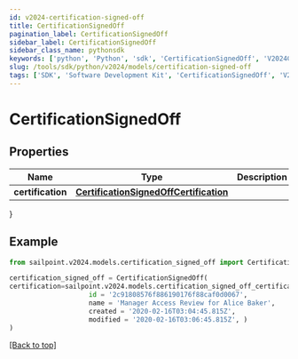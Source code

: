 ```yaml
---
id: v2024-certification-signed-off
title: CertificationSignedOff
pagination_label: CertificationSignedOff
sidebar_label: CertificationSignedOff
sidebar_class_name: pythonsdk
keywords: ['python', 'Python', 'sdk', 'CertificationSignedOff', 'V2024CertificationSignedOff'] 
slug: /tools/sdk/python/v2024/models/certification-signed-off
tags: ['SDK', 'Software Development Kit', 'CertificationSignedOff', 'V2024CertificationSignedOff']
---
```


# CertificationSignedOff


## Properties

Name | Type | Description | Notes
------------ | ------------- | ------------- | -------------
**certification** | [**CertificationSignedOffCertification**](certification-signed-off-certification) |  | [required]
}

## Example

```python
from sailpoint.v2024.models.certification_signed_off import CertificationSignedOff

certification_signed_off = CertificationSignedOff(
certification=sailpoint.v2024.models.certification_signed_off_certification.CertificationSignedOff_certification(
                    id = '2c91808576f886190176f88caf0d0067', 
                    name = 'Manager Access Review for Alice Baker', 
                    created = '2020-02-16T03:04:45.815Z', 
                    modified = '2020-02-16T03:06:45.815Z', )
)

```
[[Back to top]](#) 

